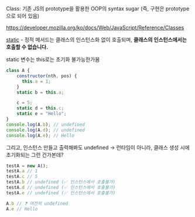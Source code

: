 Class: 기존 JS의 prototype을 활용한 OOP의 syntax sugar
(즉, 구현은 prototype으로 되어 있음)

https://developer.mozilla.org/ko/docs/Web/JavaScript/Reference/Classes



[static](https://developer.mozilla.org/ko/docs/Web/JavaScript/Reference/Classes#%EC%A0%95%EC%A0%81_%EB%A9%94%EC%84%9C%EB%93%9C%EC%99%80_%EC%86%8D%EC%84%B1) - 정적 메서드는 클래스의 인스턴스화 없이 호출되며, **클래스의 인스턴스에서는 호출할 수 없습니다.** 

static 변수는 this로는 초기화 불가능한가봄

```js
class A {
    constructor(nth, pos) {
      this.a = 1;
    }
    static b = this.a;

	c = 5;
    static d = this.c;
    static e = "Hello";
}
console.log(A.b); // undefined
console.log(A.d); // undefined
console.log(A.e); // Hello
```

그리고, 인스턴스 만들고 출력해봐도 undefined → 런타임이 아니라, 클래스 생성 시에 초기화되는 그런 건가본데?

```js
testA = new A();
testA.a // 1
testA.c // 5
testA.b // undefined (✅ 인스턴스에서 호출불가)
testA.d // undefined (✅ 인스턴스에서 호출불가)
testA.e // undefined (✅ 인스턴스에서 호출불가)

A.b // ❓ 여전히 undefined
A.e // Hello
```

